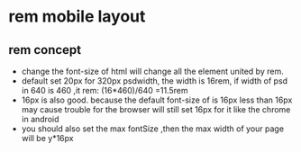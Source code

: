 # rem mobile layout
## rem concept
   - change the font-size of html will change all the element united by rem.
   - default set 20px for 320px psdwidth, the width is 16rem, if width of psd in 640 is 460 ,it rem: (16*460)/640 =11.5rem
   - 16px is also good. because the default font-size of is 16px less than 16px may cause
     trouble for the browser will still set 16px for it like the chrome in android
   - you should also set the max fontSize ,then the max width of your page will be y*16px


